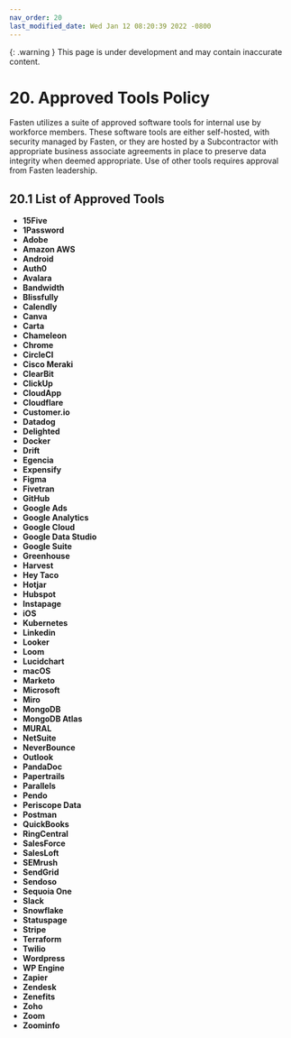 ```yaml
---
nav_order: 20
last_modified_date: Wed Jan 12 08:20:39 2022 -0800
---
```


{: .warning }
This page is under development and may contain inaccurate content.

# 20. Approved Tools Policy

Fasten utilizes a suite of approved software tools for internal use by workforce members. These software tools are either self-hosted, with security managed by Fasten, or they are hosted by a Subcontractor with appropriate business associate agreements in place to preserve data integrity when deemed appropriate. Use of other tools requires approval from Fasten leadership.

## 20.1 List of Approved Tools


* **15Five**
* **1Password**
* **Adobe**
* **Amazon AWS**
* **Android**
* **Auth0**
* **Avalara**
* **Bandwidth**
* **Blissfully**
* **Calendly**
* **Canva**
* **Carta**
* **Chameleon**
* **Chrome**
* **CircleCI**
* **Cisco Meraki**
* **ClearBit**
* **ClickUp**
* **CloudApp**
* **Cloudflare**
* **Customer.io**
* **Datadog**
* **Delighted**
* **Docker**
* **Drift**
* **Egencia**
* **Expensify**
* **Figma**
* **Fivetran**
* **GitHub**
* **Google Ads**
* **Google Analytics**
* **Google Cloud**
* **Google Data Studio**
* **Google Suite**
* **Greenhouse**
* **Harvest**
* **Hey Taco**
* **Hotjar**
* **Hubspot**
* **Instapage**
* **iOS**
* **Kubernetes**
* **Linkedin**
* **Looker**
* **Loom**
* **Lucidchart**
* **macOS**
* **Marketo**
* **Microsoft**
* **Miro**
* **MongoDB**
* **MongoDB Atlas**
* **MURAL**
* **NetSuite**
* **NeverBounce**
* **Outlook**
* **PandaDoc**
* **Papertrails**
* **Parallels**
* **Pendo**
* **Periscope Data**
* **Postman**
* **QuickBooks**
* **RingCentral**
* **SalesForce**
* **SalesLoft**
* **SEMrush**
* **SendGrid**
* **Sendoso**
* **Sequoia One**
* **Slack**
* **Snowflake**
* **Statuspage**
* **Stripe**
* **Terraform**
* **Twilio**
* **Wordpress**
* **WP Engine**
* **Zapier**
* **Zendesk**
* **Zenefits**
* **Zoho**
* **Zoom**
* **Zoominfo**



